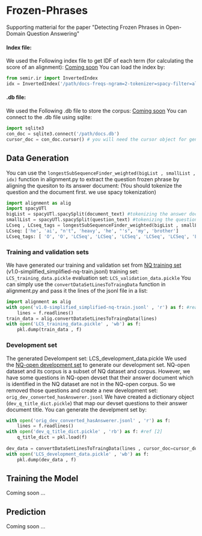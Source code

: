 # Frozen-Phrases
Supporting matterial for the paper "Detecting Frozen Phrases in Open-Domain Question Answering"
#### Index file:
We used the Following index file to get IDF of each term (for calculating the score of an alignment):  [Coming soon]()
You can load the index by:
```python
from semir.ir import InvertedIndex
idx = InvertedIndex('/path/docs-freqs-ngram=2-tokenizer=spacy-filter=all.npz')
```
#### .db file:
We used the Following .db file to store the corpus:  [Coming soon]()
You can connect to the .db file using sqlite:
```python
import sqlite3
con_doc = sqlite3.connect('/path/docs.db')
cursor_doc = con_doc.cursor() # you will need the cursor object for generating the development set
```
## Data Generation
You can use the `longestSubSequenceFinder_weighted(bigList , smallList , idx)` function in alignment.py to extract the question frozen phrase by aligning the quesiton to its answer document: (You should tokenize the question and the document first. we use spacy tokenization)
```python
import alignment as alig
import spacyUTl
bigList = spacyUTl.spacySplit(document_text) #tokenizing the answer document
smallList = spacyUTl.spacySplit(question_text) #tokenizing the question "who wrote he ai n't heavy he 's my brother lyrics"
LCseq , LCseq_tags = longestSubSequenceFinder_weighted(bigList , smallList , idx)
LCseq: ['he', 'ai', "n't", 'heavy', 'he', "'s", 'my', 'brother']
LCseq_tags: [ 'O', 'O', 'LCSeq', 'LCSeq', 'LCSeq', 'LCSeq', 'LCSeq', 'LCSeq', 'LCSeq', 'LCSeq', 'O' ]
```
### Training and validation sets
We have generated our training and validation set from [NQ training set](https://ai.google.com/research/NaturalQuestions/download) (v1.0-simplified_simplified-nq-train.jsonl)
training set: `LCS_training_data.pickle`
evaluation set: `LCS_validation_data.pickle`
You can simply use the `convertDataSetLinesToTraingData` function in alignment.py and pass it the lines of the jsonl file in a list:
```python
import alignment as alig
with open('v1.0-simplified_simplified-nq-train.jsonl' , 'r') as f: #reading the lines of the NQ training set
    lines = f.readlines() 
train_data = alig.convertDataSetLinesToTraingData(lines) 
with open('LCS_training_data.pickle' , 'wb') as f:
    pkl.dump(train_data , f)
```
### Development set
The generated Develompent set: LCS_development_data.pickle
We used the [NQ-open development set](https://huggingface.co/datasets/nq_open) to generate our development set. NQ-open dataset and its corpus is a subset of NQ dataset and corpus. However, we have some questions in NQ-open devset that their answer document which is identified in the NQ dataset are not in the NQ-open corpus. So we removed those questions and create a new development set: `orig_dev_converted_hasAnswerer.jsonl`
We have created a dictionary object (`dev_q_title_dict.pickle`) that map our devset questions to their answer document title.
You can generate the develpment set by:
```python
with open('orig_dev_converted_hasAnswerer.jsonl' , 'r') as f:
    lines = f.readlines()
with open('dev_q_title_dict.pickle' , 'rb') as f: #ref [2]
    q_title_dict = pkl.load(f)
    
dev_data = convertDataSetLinesToTraingData(lines , cursor_doc=cursor_doc , q_title_dict=q_title_dict)
with open('LCS_development_data.pickle' , 'wb') as f:
    pkl.dump(dev_data , f)
```
## Training the Model
Coming soon ...
## Prediction
Coming soon ...
